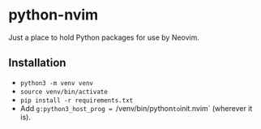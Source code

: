 # python-nvim

Just a place to hold Python packages for use by Neovim.

## Installation

- `python3 -m venv venv`
- `source venv/bin/activate`
- `pip install -r requirements.txt`
- Add `g:python3_host_prog = `<path to this project>/venv/bin/python` to `init.nvim` (wherever it is).
